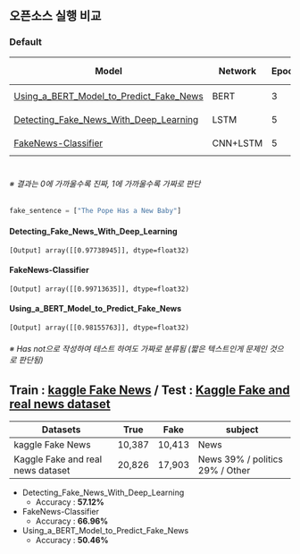 ## 오픈소스 실행 비교

### Default
<table>
       <thead>
           <tr>
               <th>Model</th>
               <th>Network</th>
               <th>Epochs</th>
               <th>Batch Size</th>
               <th>Accuracy</th>
               <th>Data</th>
           </tr>
       </thead>
       <tbody>
           <tr>
               <td><a href="https://github.com/BlockchainTechnologyRnDLab/FakeNews/blob/master/Hanyoonjin/BERT/Using_a_BERT_Model_to_Predict_Fake_News.md">Using_a_BERT_Model_to_Predict_Fake_News</a></td>
               <td>BERT</td>
               <td>3</td>          
               <td>14</td>   
               <td>99.13%</td>  
               <td rowspan=3><a href="https://www.kaggle.com/c/fake-news/data?select=train.csv">kaggle Train.csv</a> </br><b>True</b> : 10,387 </br><b>Fake</b> : 10,413</td>
           </tr>
           <tr>
               <td><a href="https://github.com/BlockchainTechnologyRnDLab/FakeNews/blob/master/Hanyoonjin/Detecting_Fake_News_With_Deep_Learning_Open_Source.md">Detecting_Fake_News_With_Deep_Learning</a>
</td>
               <td>LSTM</td>
               <td>5</td>   
               <td>32</td>
               <td>89.92%</td>  
           </tr>
           <tr>
               <td><a href="https://github.com/BlockchainTechnologyRnDLab/FakeNews/blob/master/Hanyoonjin/FakeNews-Classifier_Open_Source.md">FakeNews-Classifier</a>
</td>
               <td>CNN+LSTM</td>
               <td>5</td>   
               <td>100</td>
               <td>94.13%</td>  
           </tr>
       </tbody>
</table>

#

###### ※ 결과는 0에 가까울수록 진짜, 1에 가까울수록 가짜로 판단



```python
fake_sentence = ["The Pope Has a New Baby"]
```

#### Detecting_Fake_News_With_Deep_Learning
```
[Output] array([[0.97738945]], dtype=float32)
```

#### FakeNews-Classifier
```
[Output] array([[0.99713635]], dtype=float32)
```

#### Using_a_BERT_Model_to_Predict_Fake_News
```
[Output] array([[0.98155763]], dtype=float32)
```

###### ※ Has not으로 작성하여 테스트 하여도 가짜로 분류됨 (짧은 텍스트인게 문제인 것으로 판단됨)

## Train : [kaggle Fake News](https://www.kaggle.com/c/fake-news/data?select=train.csv) / Test : [Kaggle Fake and real news dataset](https://www.kaggle.com/clmentbisaillon/fake-and-real-news-dataset#Fake.csv)

<table>
       <thead>
           <tr>
               <th>Datasets</th>
               <th>True</th>
               <th>Fake</th>
               <th>subject</th>
           </tr>
       </thead>
       <tbody>
           <tr>
               <td>kaggle Fake News</td>
               <td>10,387</td>          
               <td>10,413</td>   
               <td>News</td>  
           </tr>
           <tr>
               <td>Kaggle Fake and real news dataset</td>
               <td>20,826</td>          
               <td>17,903</td>   
               <td>News 39% / politics 29% / Other</td>  
           </tr>
       </tbody>
</table>

* Detecting_Fake_News_With_Deep_Learning
  - Accuracy : **57.12%**
* FakeNews-Classifier
  - Accuracy : **66.96%**
* Using_a_BERT_Model_to_Predict_Fake_News
  - Accuracy : **50.46%**
